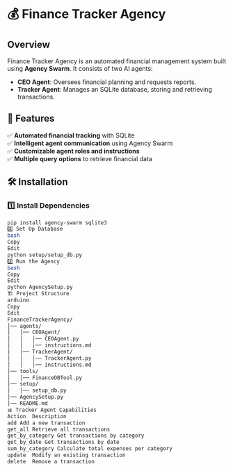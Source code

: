 # 💰 Finance Tracker Agency

## Overview  
Finance Tracker Agency is an automated financial management system built using **Agency Swarm**. It consists of two AI agents:  
- **CEO Agent**: Oversees financial planning and requests reports.  
- **Tracker Agent**: Manages an SQLite database, storing and retrieving transactions.  

## 📌 Features  
✅ **Automated financial tracking** with SQLite  
✅ **Intelligent agent communication** using Agency Swarm  
✅ **Customizable agent roles and instructions**  
✅ **Multiple query options** to retrieve financial data  

## 🛠️ Installation  

### 1️⃣ Install Dependencies  
```bash
pip install agency-swarm sqlite3
2️⃣ Set Up Database
bash
Copy
Edit
python setup/setup_db.py
3️⃣ Run the Agency
bash
Copy
Edit
python AgencySetup.py
🏗️ Project Structure
arduino
Copy
Edit
FinanceTrackerAgency/
│── agents/
│   │── CEOAgent/
│   │   │── CEOAgent.py
│   │   │── instructions.md
│   │── TrackerAgent/
│   │   │── TrackerAgent.py
│   │   │── instructions.md
│── tools/
│   │── FinanceDBTool.py
│── setup/
│   │── setup_db.py
│── AgencySetup.py
│── README.md
📊 Tracker Agent Capabilities
Action	Description
add	Add a new transaction
get_all	Retrieve all transactions
get_by_category	Get transactions by category
get_by_date	Get transactions by date
sum_by_category	Calculate total expenses per category
update	Modify an existing transaction
delete	Remove a transaction
